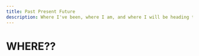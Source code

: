 ```yaml
---
title: Past Present Future
description: Where I've been, where I am, and where I will be heading too. Let's find out!
---
```


# WHERE??

